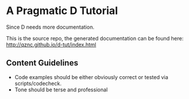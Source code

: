 # A Pragmatic D Tutorial

Since D needs more documentation.

This is the source repo,
the generated documentation can be found here:
http://qznc.github.io/d-tut/index.html

## Content Guidelines

* Code examples should be either obviously correct or tested via scripts/codecheck.
* Tone should be terse and professional
